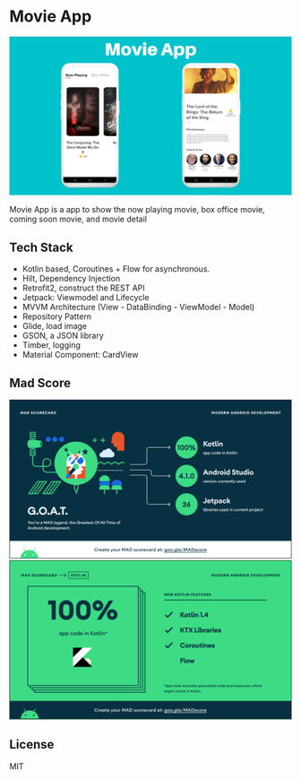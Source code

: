 # Movie App

![alt text](https://github.com/dedeandress/movie_app_android/blob/master/image/movie_app.png?raw=true)

Movie App is a app to show the now playing movie, box office movie, coming soon movie, and movie detail

## Tech Stack
- Kotlin based, Coroutines + Flow for asynchronous.
- Hilt, Dependency Injection
- Retrofit2, construct the REST API
- Jetpack: Viewmodel and Lifecycle
- MVVM Architecture (View - DataBinding - ViewModel - Model)
- Repository Pattern
- Glide, load image
- GSON, a JSON library
- Timber, logging
- Material Component: CardView

## Mad Score
![alt text](https://github.com/dedeandress/movie_app_android/blob/master/image/summary.png?raw=true)
![alt text](https://github.com/dedeandress/movie_app_android/blob/master/image/kotlin.png?raw=true)

## License

MIT